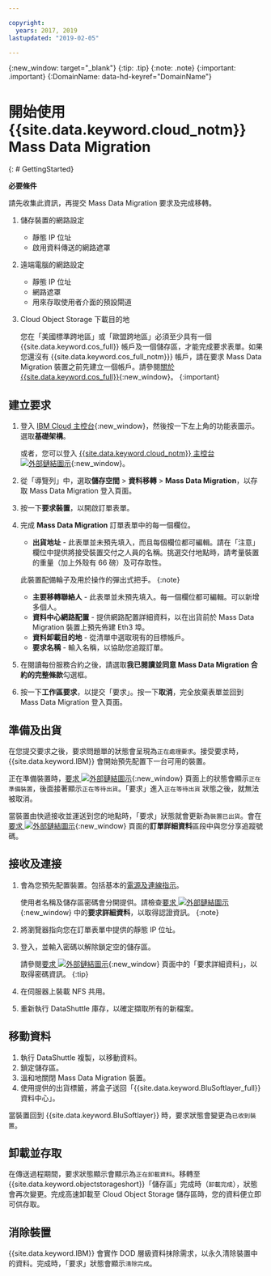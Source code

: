 ```yaml
---

copyright:
  years: 2017, 2019
lastupdated: "2019-02-05"

---
```

{:new_window: target="_blank"}
{:tip: .tip}
{:note: .note}
{:important: .important}
{:DomainName: data-hd-keyref="DomainName"}

# 開始使用 {{site.data.keyword.cloud_notm}} Mass Data Migration
{: # GettingStarted}

**必要條件**

請先收集此資訊，再提交 Mass Data Migration 要求及完成移轉。

1. 儲存裝置的網路設定
   - 靜態 IP 位址
   - 啟用資料傳送的網路遮罩
2. 遠端電腦的網路設定
   - 靜態 IP 位址
   - 網路遮罩
   - 用來存取使用者介面的預設閘道
3. Cloud Object Storage 下載目的地 <br/>

   您在「美國標準跨地區」或「歐盟跨地區」必須至少具有一個 {{site.data.keyword.cos_full}} 帳戶及一個儲存區，才能完成要求表單。如果您還沒有 {{site.data.keyword.cos_full_notm}}} 帳戶，請在要求 Mass Data Migration 裝置之前先建立一個帳戶。請參閱[關於 {{site.data.keyword.cos_full}}](/docs/services/cloud-object-storage?topic=cloud-object-storage-about-ibm-cloud-object-storage){:new_window}。
{:important}

## 建立要求

1. 登入 [IBM Cloud 主控台](https://{DomainName}/){:new_window}，然後按一下左上角的功能表圖示。選取**基礎架構**。

   或者，您可以登入 [{{site.data.keyword.cloud_notm}} 主控台 ![外部鏈結圖示](../../icons/launch-glyph.svg "外部鏈結圖示")](https://{DomainName}/catalog/){:new_window}。
2. 從「導覽列」中，選取**儲存空間** > **資料移轉** > **Mass Data Migration**，以存取 Mass Data Migration 登入頁面。
3. 按一下**要求裝置**，以開啟訂單表單。
4. 完成 **Mass Data Migration** 訂單表單中的每一個欄位。
   - **出貨地址** - 此表單並未預先填入，而且每個欄位都可編輯。請在「注意」欄位中提供將接受裝置交付之人員的名稱。挑選交付地點時，請考量裝置的重量（加上外殼有 66 磅）及可存取性。

   此裝置配備輪子及用於操作的彈出式把手。
   {:note}

   - **主要移轉聯絡人** - 此表單並未預先填入。每一個欄位都可編輯。可以新增多個人。
   - **資料中心網路配置** - 提供網路配置詳細資料，以在出貨前於 Mass Data Migration 裝置上預先佈建 Eth3 埠。
   - **資料卸載目的地** - 從清單中選取現有的目標帳戶。
   - **要求名稱** - 輸入名稱，以協助您追蹤訂單。
5. 在閱讀每份服務合約之後，請選取**我已閱讀並同意 Mass Data Migration 合約的完整條款**勾選框。
6. 按一下**工作區要求**，以提交「要求」。按一下**取消**，完全放棄表單並回到 Mass Data Migration 登入頁面。


## 準備及出貨

在您提交要求之後，要求問題單的狀態會呈現為`正在處理要求`。接受要求時，{{site.data.keyword.IBM}} 會開始預先配置下一台可用的裝置。

正在準備裝置時，[要求 ![外部鏈結圖示](../../icons/launch-glyph.svg "外部鏈結圖示")](https://control.softlayer.com/storage/mdms){:new_window} 頁面上的狀態會顯示`正在準備裝置`，後面接著顯示`正在等待出貨`。「要求」進入`正在等待出貨` 狀態之後，就無法被取消。

當裝置由快遞接收並運送到您的地點時，「要求」狀態就會更新為`裝置已出貨`。會在[要求 ![外部鏈結圖示](../../icons/launch-glyph.svg "外部鏈結圖示")](https://control.softlayer.com/storage/mdms){:new_window} 頁面的**訂單詳細資料**區段中與您分享追蹤號碼。


## 接收及連接

1. 會為您預先配置裝置。包括基本的[電源及連線指示](user-instructions.html)。<br/>

   使用者名稱及儲存區密碼會分開提供。請檢查[要求 ![外部鏈結圖示](../../icons/launch-glyph.svg "外部鏈結圖示")](https://control.softlayer.com/storage/mdms){:new_window} 中的**要求詳細資料**，以取得認證資訊。
   {:note}
2. 將瀏覽器指向您在訂單表單中提供的靜態 IP 位址。
3. 登入，並輸入密碼以解除鎖定空的儲存區。<br/>

   請參閱[要求 ![外部鏈結圖示](../../icons/launch-glyph.svg "外部鏈結圖示")](https://control.softlayer.com/storage/mdms){:new_window} 頁面中的「要求詳細資料」，以取得密碼資訊。
   {:tip}
4. 在伺服器上裝載 NFS 共用。
5. 重新執行 DataShuttle 庫存，以確定擷取所有的新檔案。

## 移動資料
1. 執行 DataShuttle 複製，以移動資料。
2. 鎖定儲存區。
3. 溫和地關閉 Mass Data Migration 裝置。
4. 使用提供的出貨標籤，將盒子送回「{{site.data.keyword.BluSoftlayer_full}} 資料中心」。

當裝置回到 {{site.data.keyword.BluSoftlayer}} 時，要求狀態會變更為`已收到裝置`。

## 卸載並存取

在傳送過程期間，要求狀態顯示會顯示為`正在卸載資料`。移轉至 {{site.data.keyword.objectstorageshort}}「儲存區」完成時（`卸載完成`），狀態會再次變更。完成高速卸載至 Cloud Object Storage 儲存區時，您的資料便立即可供存取。

## 消除裝置

{{site.data.keyword.IBM}} 會實作 DOD 層級資料抹除需求，以永久清除裝置中的資料。完成時，「要求」狀態會顯示`清除完成`。
